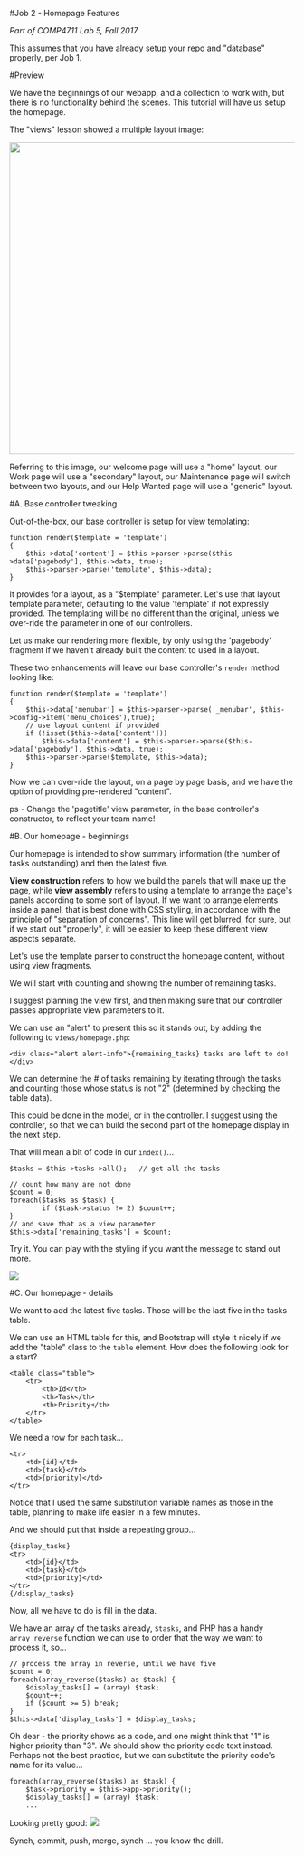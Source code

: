 #Job 2 - Homepage Features

_Part of COMP4711 Lab 5, Fall 2017_

<div class="alert alert-info">
This assumes that you have already setup your repo and "database" properly, per Job 1.
</div>

#Preview

We have the beginnings of our webapp, and a collection to work with, but there is no functionality
behind the scenes. This tutorial will have us setup the homepage.

The "views" lesson showed a multiple layout image:

<img class="scale" width="736" height="552" src="/pix/lessons/5/5-11.jpg"/>

Referring to this image, our welcome page will  use a "home" layout,
our Work page will use a "secondary" layout, our Maintenance page
will switch between two layouts, and
our Help Wanted page will use a "generic" layout.

#A. Base controller tweaking

Out-of-the-box, our base controller is setup for view templating:

    function render($template = 'template')
    {
        $this->data['content'] = $this->parser->parse($this->data['pagebody'], $this->data, true);
        $this->parser->parse('template', $this->data);
    }

It provides for a layout, as a "$template" parameter. 
Let's use that layout template parameter, defaulting to the value
'template' if not expressly provided. The templating will be no different
than the original, unless we over-ride the parameter in one of our
controllers.

Let us make our rendering more
flexible, by only using the 'pagebody' fragment if we haven't already
built the content to used in a layout.

These two enhancements will leave our base controller's `render`
method looking like:

    function render($template = 'template')
    {
        $this->data['menubar'] = $this->parser->parse('_menubar', $this->config->item('menu_choices'),true);
        // use layout content if provided
        if (!isset($this->data['content']))
            $this->data['content'] = $this->parser->parse($this->data['pagebody'], $this->data, true);
        $this->parser->parse($template, $this->data);
    }

Now we can over-ride the layout, on a page by page basis, and we have the option of
providing pre-rendered "content".

ps - Change the 'pagetitle' view parameter, in the base controller's
constructor, to reflect your team name!

#B. Our homepage - beginnings

Our homepage is intended to show summary information (the number of tasks
outstanding) and then the latest five.

**View construction** refers to how we build the panels that will make up the page,
while **view assembly** refers to using a template to arrange the page's panels
according to some sort of layout. If we want to arrange elements inside
a panel, that is best done with CSS styling, in accordance with the principle
of "separation of concerns". This line will get blurred, for sure,
but if we start out "properly", it will be easier to keep these different
view aspects separate.

Let's use the template parser to construct the homepage content, without using view fragments.

We will start with counting and showing the number of remaining tasks.

I suggest planning the view first, and then making sure that our controller
passes appropriate view parameters to it.

We can use an "alert" to present this so it stands out, by adding the following
to `views/homepage.php`:

    <div class="alert alert-info">{remaining_tasks} tasks are left to do!</div>

We can determine the # of tasks remaining by iterating through the tasks and
counting those whose status is not "2" (determined by checking the table data).

This could be done in the model, or in the controller. I suggest using the controller,
so that we can build the second part of the homepage display in the next step.

That will mean a bit of code in our `index()`...

    $tasks = $this->tasks->all();	// get all the tasks

    // count how many are not done
    $count = 0;
    foreach($tasks as $task) {
            if ($task->status != 2) $count++;
    }
    // and save that as a view parameter
    $this->data['remaining_tasks'] = $count;

Try it. You can play with the styling if you want the message to stand out more.

<img class="scale" src="/pix/tutorials/todo/51.png"/>

 
#C. Our homepage - details

We want to add the latest five tasks. Those will be the last five in the tasks table.

We can use an HTML table for this, and Bootstrap will style it nicely if we add
the "table" class to the `table` element. How does the following look for a start?

    <table class="table">
        <tr>
            <th>Id</th>
            <th>Task</th>
            <th>Priority</th>
        </tr>
    </table>

We need a row for each task...

    <tr>
        <td>{id}</td>
        <td>{task}</td>
        <td>{priority}</td>
    </tr>

Notice that I used the same substitution variable names as those in the table,
planning to make life easier in a few minutes.

And we should put that inside a repeating group...

    {display_tasks}
    <tr>
        <td>{id}</td>
        <td>{task}</td>
        <td>{priority}</td>
    </tr>
    {/display_tasks}

Now, all we have to do is fill in the data.

We have an array of the tasks already, `$tasks`, and PHP has a handy
`array_reverse` function we can use to order that the way we want to process it,
so...

    // process the array in reverse, until we have five
    $count = 0;
    foreach(array_reverse($tasks) as $task) {
        $display_tasks[] = (array) $task;
        $count++;
        if ($count >= 5) break;
    }
    $this->data['display_tasks'] = $display_tasks;

Oh dear - the priority shows as a code, and one might think that "1" is higher 
priority than "3". We should show the priority code text instead.
Perhaps not the best practice, but we can substitute the 
priority code's name for its value...

    foreach(array_reverse($tasks) as $task) {
        $task->priority = $this->app->priority();
        $display_tasks[] = (array) $task;
        ...

Looking pretty good:
<img class="scale" src="/pix/tutorials/todo/52.png"/>


<div class="alert alert-success">
Synch, commit, push, merge, synch ... you know the drill.
</div>

